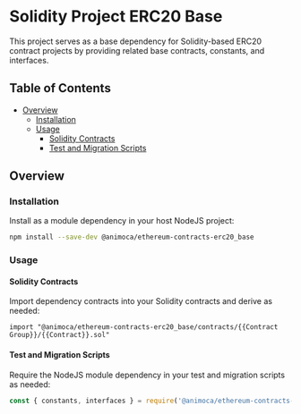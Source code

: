 # Solidity Project ERC20 Base

This project serves as a base dependency for Solidity-based ERC20 contract projects by providing related base contracts, constants, and interfaces.


## Table of Contents

- [Overview](#overview)
  * [Installation](#installation)
  * [Usage](#usage)
    - [Solidity Contracts](#solidity-contracts)
    - [Test and Migration Scripts](#test-and-migration-scripts)


## Overview

### Installation

Install as a module dependency in your host NodeJS project:

```bash
npm install --save-dev @animoca/ethereum-contracts-erc20_base
```


### Usage

#### Solidity Contracts

Import dependency contracts into your Solidity contracts and derive as needed:

```solidity
import "@animoca/ethereum-contracts-erc20_base/contracts/{{Contract Group}}/{{Contract}}.sol"
```


#### Test and Migration Scripts

Require the NodeJS module dependency in your test and migration scripts as needed:

```javascript
const { constants, interfaces } = require('@animoca/ethereum-contracts-erc20_base');
```
